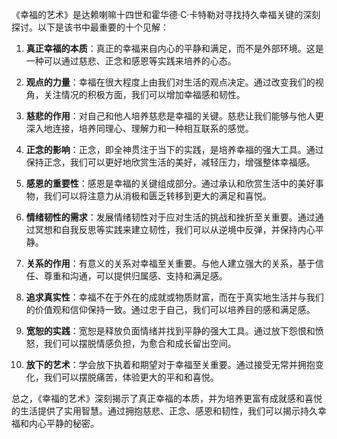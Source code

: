 《幸福的艺术》是达赖喇嘛十四世和霍华德·C·卡特勒对寻找持久幸福关键的深刻探讨。以下是该书中最重要的十个见解：

1. **真正幸福的本质**：真正的幸福来自内心的平静和满足，而不是外部环境。这是一种可以通过慈悲、正念和感恩等实践来培养的心态。

2. **观点的力量**：幸福在很大程度上由我们对生活的观点决定。通过改变我们的视角，关注情况的积极方面，我们可以增加幸福感和韧性。

3. **慈悲的作用**：对自己和他人培养慈悲是幸福的关键。慈悲让我们能够与他人更深入地连接，培养同理心、理解力和一种相互联系的感觉。

4. **正念的影响**：正念，即全神贯注于当下的实践，是培养幸福的强大工具。通过保持正念，我们可以更好地欣赏生活的美好，减轻压力，增强整体幸福感。

5. **感恩的重要性**：感恩是幸福的关键组成部分。通过承认和欣赏生活中的美好事物，我们可以将注意力从消极和匮乏转移到更大的满足和喜悦。

6. **情绪韧性的需求**：发展情绪韧性对于应对生活的挑战和挫折至关重要。通过通过冥想和自我反思等实践来建立韧性，我们可以从逆境中反弹，并保持内心平静。

7. **关系的作用**：有意义的关系对幸福至关重要。与他人建立强大的关系，基于信任、尊重和沟通，可以提供归属感、支持和满足感。

8. **追求真实性**：幸福不在于外在的成就或物质财富，而在于真实地生活并与我们的价值观和信仰保持一致。通过忠于自己，我们可以培养目的感和满足感。

9. **宽恕的实践**：宽恕是释放负面情绪并找到平静的强大工具。通过放下怨恨和愤怒，我们可以摆脱情感负担，为愈合和成长留出空间。

10. **放下的艺术**：学会放下执着和期望对于幸福至关重要。通过接受无常并拥抱变化，我们可以摆脱痛苦，体验更大的平和和喜悦。

总之，《幸福的艺术》深刻揭示了真正幸福的本质，并为培养更富有成就感和喜悦的生活提供了实用智慧。通过拥抱慈悲、正念、感恩和韧性，我们可以揭示持久幸福和内心平静的秘密。